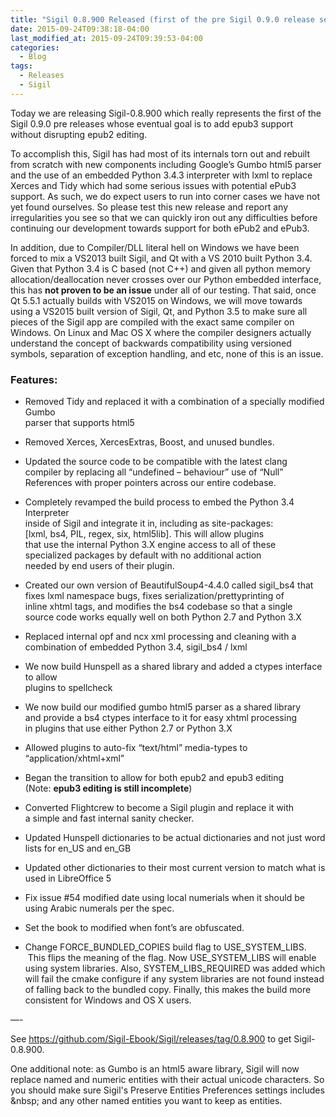 ```yaml
---
title: "Sigil 0.8.900 Released (first of the pre Sigil 0.9.0 release series)"
date: 2015-09-24T09:38:18-04:00
last_modified_at: 2015-09-24T09:39:53-04:00
categories:
  - Blog
tags:
  - Releases
  - Sigil
---
```


Today we are releasing Sigil-0.8.900 which really represents the first of the Sigil 0.9.0 pre releases whose eventual goal is to add epub3 support without disrupting epub2 editing.

To accomplish this, Sigil has had most of its internals torn out and rebuilt from scratch with new components including Google’s Gumbo html5 parser and the use of an embedded Python 3.4.3 interpreter with lxml to replace Xerces and Tidy which had some serious issues with potential ePub3 support. As such, we do expect users to run into corner cases we have not yet found ourselves. So please test this new release and report any irregularities you see so that we can quickly iron out any difficulties before continuing our development towards support for both ePub2 and ePub3.

In addition, due to Compiler/DLL literal hell on Windows we have been forced to mix a VS2013 built Sigil, and Qt with a VS 2010 built Python 3.4. Given that Python 3.4 is C based (not C++) and given all python memory allocation/deallocation never crosses over our Python embedded interface, this has __not proven to be an issue__ under all of our testing. That said, once Qt 5.5.1 actually builds with VS2015 on Windows, we will move towards using a VS2015 built version of Sigil, Qt, and Python 3.5 to make sure all pieces of the Sigil app are compiled with the exact same compiler on Windows. On Linux and Mac OS X where the compiler designers actually understand the concept of backwards compatibility using versioned symbols, separation of exception handling, and etc, none of this is an issue.

### Features:

* Removed Tidy and replaced it with a combination of a specially modified Gumbo  
parser that supports html5

* Removed Xerces, XercesExtras, Boost, and unused bundles.

* Updated the source code to be compatible with the latest clang compiler by replacing all “undefined – behaviour” use of “Null” References with proper pointers across our entire codebase.

* Completely revamped the build process to embed the Python 3.4 Interpreter  
inside of Sigil and integrate it in, including as site-packages:  
\[lxml, bs4, PIL, regex, six, html5lib\]. This will allow plugins  
that use the internal Python 3.X engine access to all of these  
specialized packages by default with no additional action  
needed by end users of their plugin.

* Created our own version of BeautifulSoup4-4.4.0 called sigil\_bs4 that  
fixes lxml namespace bugs, fixes serialization/prettyprinting of  
inline xhtml tags, and modifies the bs4 codebase so that a single  
source code works equally well on both Python 2.7 and Python 3.X

* Replaced internal opf and ncx xml processing and cleaning with a  
combination of embedded Python 3.4, sigil\_bs4 / lxml

* We now build Hunspell as a shared library and added a ctypes interface to allow  
plugins to spellcheck

* We now build our modified gumbo html5 parser as a shared library  
and provide a bs4 ctypes interface to it for easy xhtml processing  
in plugins that use either Python 2.7 or Python 3.X

* Allowed plugins to auto-fix “text/html” media-types to “application/xhtml+xml”

* Began the transition to allow for both epub2 and epub3 editing  
(Note: __epub3 editing is still incomplete__)

* Converted Flightcrew to become a Sigil plugin and replace it with  
a simple and fast internal sanity checker.

* Updated Hunspell dictionaries to be actual dictionaries and not just word lists for en\_US and en\_GB

* Updated other dictionaries to their most current version to match what is used in LibreOffice 5

* Fix issue \#54 modified date using local numerials when it should be  
using Arabic numerals per the spec.

* Set the book to modified when font’s are obfuscated.

* Change FORCE\_BUNDLED\_COPIES build flag to USE\_SYSTEM\_LIBS. &nbsp;This flips&nbsp;the meaning of the flag. Now USE\_SYSTEM\_LIBS will enable using system libraries. Also, SYSTEM\_LIBS\_REQUIRED was added which will fail the cmake configure if any system libraries are not found instead of falling back to the bundled copy. Finally, this makes the build more consistent for Windows and OS X users.

—-

See <https://github.com/Sigil-Ebook/Sigil/releases/tag/0.8.900> to get Sigil-0.8.900.

One additional note: as Gumbo is an html5 aware library, Sigil will now replace named and numeric entities with their actual unicode characters. So you should make sure Sigil's Preserve Entities Preferences settings includes &amp;nbsp; and any other named entities you want to keep as entities.
